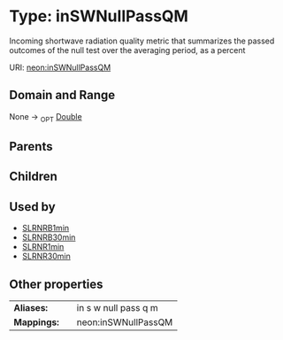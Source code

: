 
# Type: inSWNullPassQM


Incoming shortwave radiation quality metric that summarizes the passed outcomes of the null test over the averaging period, as a percent

URI: [neon:inSWNullPassQM](https://data.neonscience.org/inSWNullPassQM)


## Domain and Range

None ->  <sub>OPT</sub> [Double](types/Double.md)

## Parents


## Children


## Used by

 * [SLRNRB1min](SLRNRB1min.md)
 * [SLRNRB30min](SLRNRB30min.md)
 * [SLRNR1min](SLRNR1min.md)
 * [SLRNR30min](SLRNR30min.md)

## Other properties

|  |  |  |
| --- | --- | --- |
| **Aliases:** | | in s w null pass q m |
| **Mappings:** | | neon:inSWNullPassQM |

